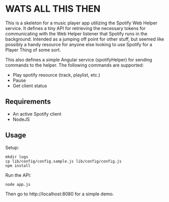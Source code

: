 # WATS ALL THIS THEN

This is a skeleton for a music player app utilizing the Spotify Web Helper
service.  It defines a tiny API for retrieving the necessary tokens for
communicating with the Web Helper listener that Spotify runs in the background.
Intended as a jumping off point for other stuff, but seemed like possibly a
handy resource for anyone else looking to use Spotify for a Player Thing of
some sort.

This also defines a simple Angular service (spotifyHelper) for sending commands
to the helper.  The following commands are supported:

* Play spotify resource (track, playlist, etc.)
* Pause
* Get client status

## Requirements

* An active Spotify client
* NodeJS

## Usage

Setup:

```
mkdir logs
cp lib/config/config.sample.js lib/config/config.js
npm install
```

Run the API:

```
node app.js
```

Then go to http://localhost:8080 for a simple demo.
